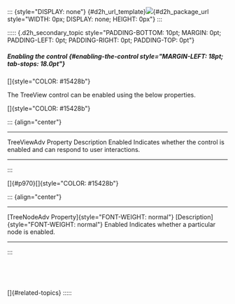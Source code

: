 ::: {style="DISPLAY: none"}
[](ms-xhelp:///?Id=d2h_url_template){#d2h_url_template}![](!package_url!){#d2h_package_url style="WIDTH: 0px; DISPLAY: none; HEIGHT: 0px"}
:::

::::: {.d2h_secondary_topic style="PADDING-BOTTOM: 10pt; MARGIN: 0pt; PADDING-LEFT: 0pt; PADDING-RIGHT: 0pt; PADDING-TOP: 0pt"}
##### Enabling the control {#enabling-the-control style="MARGIN-LEFT: 18pt; tab-stops: 18.0pt"}

[]{style="COLOR: #15428b"} 

The TreeView control can be enabled using the below properties.

[]{style="COLOR: #15428b"} 

::: {align="center"}
  ---------------------- --------------------------------------------------------------------------------
  TreeViewAdv Property   Description
  Enabled                Indicates whether the control is enabled and can respond to user interactions.
  ---------------------- --------------------------------------------------------------------------------
:::

[]{#p970}[]{style="COLOR: #15428b"} 

::: {align="center"}
  ----------------------------------------------------- -------------------------------------------------
  [TreeNodeAdv Property]{style="FONT-WEIGHT: normal"}   [Description]{style="FONT-WEIGHT: normal"}
  Enabled                                               Indicates whether a particular node is enabled.
  ----------------------------------------------------- -------------------------------------------------
:::

 

 

[]{#related-topics}
:::::
